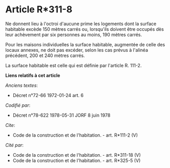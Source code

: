 # Article R*311-8

Ne donnent lieu à l'octroi d'aucune prime les logements dont la surface habitable excède 150 mètres carrés ou, lorsqu'ils
doivent être occupés dès leur achèvement par six personnes au moins, 190 mètres carrés. 

Pour les maisons individuelles la surface habitable, augmentée de celle des locaux annexes, ne doit pas excéder, selon les
cas prévus à l'alinéa précédent, 200 et 240 mètres carrés. 

La surface habitable est celle qui est définie par l'article R. 111-2.

**Liens relatifs à cet article**

_Anciens textes_:

  - Décret n°72-66 1972-01-24 art. 6

_Codifié par_:

  - Décret n°78-622 1978-05-31 JORF 8 juin 1978

_Cite_:

  - Code de la construction et de l'habitation. - art. R*111-2 (V)

_Cité par_:

  - Code de la construction et de l'habitation. - art. R*311-18 (V)
  - Code de la construction et de l'habitation. - art. R*325-5 (V)
